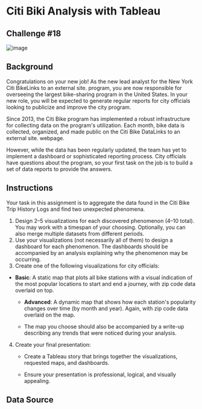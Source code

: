 # Citi Biki Analysis with Tableau
## Challenge #18
![image](https://github.com/bathl01/Citi_Bike_Challenge_18/assets/145512041/f74772a6-06d6-4f4b-9524-f70e92e5c11c)
## Background
Congratulations on your new job! As the new lead analyst for the New York Citi BikeLinks to an external site. program, you are now responsible for overseeing the largest 
bike-sharing program in the United States. In your new role, you will be expected to generate regular reports for city officials looking to publicize and improve the city program.

Since 2013, the Citi Bike program has implemented a robust infrastructure for collecting data on the program's utilization. Each month, bike data is collected, organized, and 
made public on the Citi Bike DataLinks to an external site. webpage.

However, while the data has been regularly updated, the team has yet to implement a dashboard or sophisticated reporting process. City officials have questions about the program, 
so your first task on the job is to build a set of data reports to provide the answers.

## Instructions
Your task in this assignment is to aggregate the data found in the Citi Bike Trip History Logs and find two unexpected phenomena.

1. Design 2–5 visualizations for each discovered phenomenon (4–10 total). You may work with a timespan of your choosing. Optionally, you can also merge multiple datasets from different periods.
2. Use your visualizations (not necessarily all of them) to design a dashboard for each phenomenon. The dashboards should be accompanied by an analysis explaining why the phenomenon may be occurring.
3. Create one of the following visualizations for city officials:
 * **Basic**: A static map that plots all bike stations with a visual indication of the most popular locations to start and end a journey, with zip code data overlaid on top.

    * **Advanced**: A dynamic map that shows how each station's popularity changes over time (by month and year). Again, with zip code data overlaid on the map.

    * The map you choose should also be accompanied by a write-up describing any trends that were noticed during your analysis.

4. Create your final presentation:

    * Create a Tableau story that brings together the visualizations, requested maps, and dashboards.

    * Ensure your presentation is professional, logical, and visually appealing.
    
## Data Source
